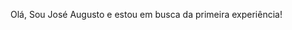 Olá, Sou José Augusto e estou em busca da primeira experiência!

<!---
38061027/38061027 is a ✨ special ✨ repository because its `README.md` (this file) appears on your GitHub profile.
You can click the Preview link to take a look at your changes.
--->

